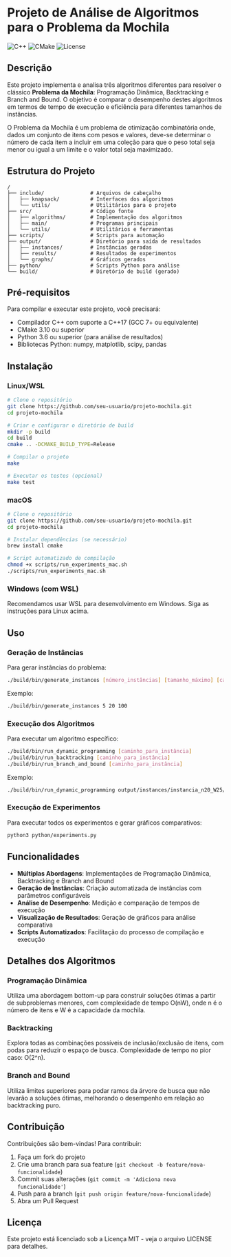 # Projeto de Análise de Algoritmos para o Problema da Mochila

![C++](https://img.shields.io/badge/language-C%2B%2B-blue)
![CMake](https://img.shields.io/badge/build-CMake-green)
![License](https://img.shields.io/badge/license-MIT-orange)

## Descrição

Este projeto implementa e analisa três algoritmos diferentes para resolver o clássico **Problema da Mochila**: Programação Dinâmica, Backtracking e Branch and Bound. O objetivo é comparar o desempenho destes algoritmos em termos de tempo de execução e eficiência para diferentes tamanhos de instâncias.

O Problema da Mochila é um problema de otimização combinatória onde, dados um conjunto de itens com pesos e valores, deve-se determinar o número de cada item a incluir em uma coleção para que o peso total seja menor ou igual a um limite e o valor total seja maximizado.

## Estrutura do Projeto

```
/
├── include/               # Arquivos de cabeçalho
│   ├── knapsack/          # Interfaces dos algoritmos
│   └── utils/             # Utilitários para o projeto
├── src/                   # Código fonte
│   ├── algorithms/        # Implementação dos algoritmos
│   ├── main/              # Programas principais
│   └── utils/             # Utilitários e ferramentas
├── scripts/               # Scripts para automação
├── output/                # Diretório para saída de resultados
│   ├── instances/         # Instâncias geradas
│   ├── results/           # Resultados de experimentos
│   └── graphs/            # Gráficos gerados
├── python/                # Scripts Python para análise
└── build/                 # Diretório de build (gerado)
```

## Pré-requisitos

Para compilar e executar este projeto, você precisará:

- Compilador C++ com suporte a C++17 (GCC 7+ ou equivalente)
- CMake 3.10 ou superior
- Python 3.6 ou superior (para análise de resultados)
- Bibliotecas Python: numpy, matplotlib, scipy, pandas

## Instalação

### Linux/WSL

```bash
# Clone o repositório
git clone https://github.com/seu-usuario/projeto-mochila.git
cd projeto-mochila

# Criar e configurar o diretório de build
mkdir -p build
cd build
cmake .. -DCMAKE_BUILD_TYPE=Release

# Compilar o projeto
make

# Executar os testes (opcional)
make test
```

### macOS

```bash
# Clone o repositório
git clone https://github.com/seu-usuario/projeto-mochila.git
cd projeto-mochila

# Instalar dependências (se necessário)
brew install cmake

# Script automatizado de compilação
chmod +x scripts/run_experiments_mac.sh
./scripts/run_experiments_mac.sh
```

### Windows (com WSL)

Recomendamos usar WSL para desenvolvimento em Windows. Siga as instruções para Linux acima.

## Uso

### Geração de Instâncias

Para gerar instâncias do problema:

```bash
./build/bin/generate_instances [número_instâncias] [tamanho_máximo] [capacidade_máxima]
```

Exemplo:
```bash
./build/bin/generate_instances 5 20 100
```

### Execução dos Algoritmos

Para executar um algoritmo específico:

```bash
./build/bin/run_dynamic_programming [caminho_para_instância]
./build/bin/run_backtracking [caminho_para_instância]
./build/bin/run_branch_and_bound [caminho_para_instância]
```

Exemplo:
```bash
./build/bin/run_dynamic_programming output/instances/instancia_n20_W25/instancia_1.txt
```

### Execução de Experimentos

Para executar todos os experimentos e gerar gráficos comparativos:

```bash
python3 python/experiments.py
```

## Funcionalidades

- **Múltiplas Abordagens**: Implementações de Programação Dinâmica, Backtracking e Branch and Bound
- **Geração de Instâncias**: Criação automatizada de instâncias com parâmetros configuráveis
- **Análise de Desempenho**: Medição e comparação de tempos de execução
- **Visualização de Resultados**: Geração de gráficos para análise comparativa
- **Scripts Automatizados**: Facilitação do processo de compilação e execução

## Detalhes dos Algoritmos

### Programação Dinâmica

Utiliza uma abordagem bottom-up para construir soluções ótimas a partir de subproblemas menores, com complexidade de tempo O(nW), onde n é o número de itens e W é a capacidade da mochila.

### Backtracking

Explora todas as combinações possíveis de inclusão/exclusão de itens, com podas para reduzir o espaço de busca. Complexidade de tempo no pior caso: O(2^n).

### Branch and Bound

Utiliza limites superiores para podar ramos da árvore de busca que não levarão a soluções ótimas, melhorando o desempenho em relação ao backtracking puro.

## Contribuição

Contribuições são bem-vindas! Para contribuir:

1. Faça um fork do projeto
2. Crie uma branch para sua feature (`git checkout -b feature/nova-funcionalidade`)
3. Commit suas alterações (`git commit -m 'Adiciona nova funcionalidade'`)
4. Push para a branch (`git push origin feature/nova-funcionalidade`)
5. Abra um Pull Request

## Licença

Este projeto está licenciado sob a Licença MIT - veja o arquivo LICENSE para detalhes.